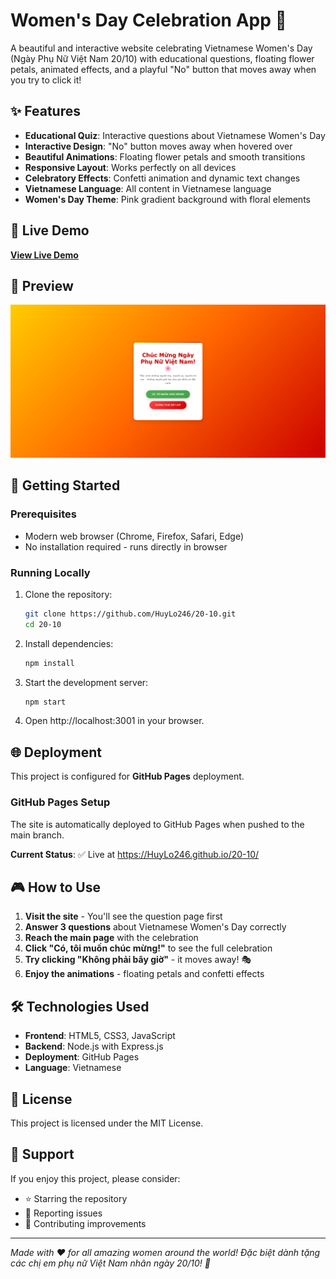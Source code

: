 # Women's Day Celebration App 🌸

A beautiful and interactive website celebrating Vietnamese Women's Day (Ngày Phụ Nữ Việt Nam 20/10) with educational questions, floating flower petals, animated effects, and a playful "No" button that moves away when you try to click it!

## ✨ Features

- **Educational Quiz**: Interactive questions about Vietnamese Women's Day
- **Interactive Design**: "No" button moves away when hovered over
- **Beautiful Animations**: Floating flower petals and smooth transitions
- **Responsive Layout**: Works perfectly on all devices
- **Celebratory Effects**: Confetti animation and dynamic text changes
- **Vietnamese Language**: All content in Vietnamese language
- **Women's Day Theme**: Pink gradient background with floral elements

## 🎯 Live Demo

**[View Live Demo](https://HuyLo246.github.io/20-10/)**

## 📸 Preview

![Women's Day App Preview](public/images/20-10.png)

## 🚀 Getting Started

### Prerequisites

- Modern web browser (Chrome, Firefox, Safari, Edge)
- No installation required - runs directly in browser

### Running Locally

1. Clone the repository:
   ```bash
   git clone https://github.com/HuyLo246/20-10.git
   cd 20-10
   ```

2. Install dependencies:
   ```bash
   npm install
   ```

3. Start the development server:
   ```bash
   npm start
   ```

4. Open http://localhost:3001 in your browser.

## 🌐 Deployment

This project is configured for **GitHub Pages** deployment.

### GitHub Pages Setup

The site is automatically deployed to GitHub Pages when pushed to the main branch.

**Current Status**: ✅ Live at https://HuyLo246.github.io/20-10/

## 🎮 How to Use

1. **Visit the site** - You'll see the question page first
2. **Answer 3 questions** about Vietnamese Women's Day correctly
3. **Reach the main page** with the celebration
4. **Click "Có, tôi muốn chúc mừng!"** to see the full celebration
5. **Try clicking "Không phải bây giờ"** - it moves away! 🎭
6. **Enjoy the animations** - floating petals and confetti effects

## 🛠️ Technologies Used

- **Frontend**: HTML5, CSS3, JavaScript
- **Backend**: Node.js with Express.js
- **Deployment**: GitHub Pages
- **Language**: Vietnamese

## 📝 License

This project is licensed under the MIT License.

## 💝 Support

If you enjoy this project, please consider:
- ⭐ Starring the repository
- 🐛 Reporting issues
- 🚀 Contributing improvements

---

*Made with ❤️ for all amazing women around the world! Đặc biệt dành tặng các chị em phụ nữ Việt Nam nhân ngày 20/10! 🌸*
